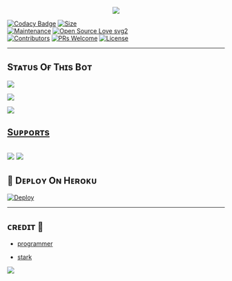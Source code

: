 <p align="center"> 
  <img src="https://telegra.ph/file/5961768eeecd2b1fe333c.jpg"> 
 </p> 

 [![Codacy Badge](https://api.codacy.com/project/badge/Grade/f7c51539e67b483bb8d7749acca51d3a)](MrProgrammer72/StickerToolsBot?utm_source=github.com&utm_medium=referral&utm_content=MrProgrammer72/StickerToolsBot&utm_campaign=Badge_Grade_Settings) 
 [![Size](https://img.shields.io/github/repo-size/MrProgrammer72/StickerToolsBot?style=flat-square&color=green)](https://github.com/MrProgrammer72/StickerToolsBot/)    
  [![Maintenance](https://img.shields.io/badge/Maintained%3F-yes-green.svg)](https://github.com/MrProgrammer72/me/graphs/commit-activity) 
 [![Open Source Love svg2](https://badges.frapsoft.com/os/v2/open-source.svg?v=103)](https://github.com/MrProgrammer72/StickerToolsBot)    
 [![Contributors](https://img.shields.io/github/contributors/MrProgrammer72/StickerToolsBot?style=flat-square&color=green)](https://github.com/MrProgrammer72/StickerToolsBot/graphs/contributors) 
 [![PRs Welcome](https://img.shields.io/badge/PRs-welcome-brightgreen.svg?style=flat-square)](https://makeapullrequest.com) 
 [![License](https://img.shields.io/badge/License-AGPL-blue)](https://github.com/MrProgrammer72/StickerToolsBot/blob/main/LICENSE) 

 ---- 

  

 ## Sᴛᴀᴛᴜs Oғ Tʜɪs Bᴏᴛ 

 <p align="left"><a href="https://github.com/MrProgrammer72/StickerToolsBot/network/members"><img src="https://img.shields.io/github/forks/MrProgrammer72/StickerToolsBot?label=Forks&logoColor=Black&style=social"></a><p align="left"><a href="https://github.com/MrProgrammer72/StickerToolsBot/stargazers"><img src="https://img.shields.io/github/stars/MrProgrammer72/StickerToolsBot?logoColor=Blue&style=social"></a><p align="left"><a href="https://github.com/MrProgrammer72/StickerToolsBot"></a><p align="left"><a href="https://github.com/MrProgrammer72/StickerToolsBot?"><img src="https://img.shields.io/github/last-commit/MrProgrammer72/StickerToolsBot?style=plastic"></ 

  ------------------------------------------------- 

  ## Sᴜᴘᴘᴏʀᴛs 

 <a href="https://t.me/ITS_HELLL_BOYYY"><img src="https://img.shields.io/badge/Join-SUPPORT%20GROUP-red.svg?logo=Telegram"></a> 
 <a href="https://t.me/TBH_N3TWORK"><img src="https://img.shields.io/badge/Join-SUPPORT%20CHANNEL-red.svg?logo=Telegram"></a> 
 ------------------------------------------------- 
 ## 🚀 Dᴇᴘʟᴏʏ Oɴ Hᴇʀᴏᴋᴜ 
 [![Deploy](https://www.herokucdn.com/deploy/button.svg)](https://heroku.com/deploy?template=https://github.com/MrProgrammer72/StickerToolsBot.git) 
 
------------------------------------------------ 
## ᴄʀᴇᴅɪᴛ 💖 
- [programmer](https://github.com/MrProgrammer72)  

- [stark](https://github.com/StarkBotsIndustries) 

   

 <a href="https://www.youtube.com/watch?v=dQw4w9WgXcQ"><img  src="https://user-images.githubusercontent.com/73097560/115834477-dbab4500-a447-11eb-908a-139a6edaec5c.gif"></a>

 

